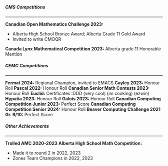 ##### CMS Competitions
--- 
**Canadian Open Mathematics Challenge 2023:**
- Alberta High School Bronze Award; Alberta Grade 11 Gold Award
- Invited to write CMOQR

**Canada Lynx Mathematical Competition 2023:** Alberta grade 11 Honorable Mention
##### CEMC Competitions
---
**Fermat 2024:** Regional Champion, invited to EMACS
**Cayley 2023:** Honour Roll
**Pascal 2022:** Honour Roll
**Canadian Senior Math Contests 2023:** Honour Roll
**Euclid:** Certificates :DDD (very cool) (im cooking) (ezwin)
**Hypatia 2023:** Honour Roll
**Galois 2023:** Honour Roll
**Canadian Computing Competition Junior 2023:** Perfect Score
**Canadian Computing Competition Senior 2024:** Honour Roll
**Beaver Computing Challenge 2021 Gr. 9/10:** Perfect Score
##### Other Achievements
---
**Trolled AMC 2020-2023** 
**Alberta High School Math Competition:** 
- Made it to round 2 in 2022, 2023
- Zones Team Champions in 2022, 2023
